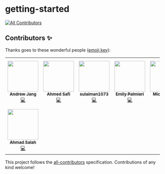 # getting-started
<!-- ALL-CONTRIBUTORS-BADGE:START - Do not remove or modify this section -->
[![All Contributors](https://img.shields.io/badge/all_contributors-8-orange.svg?style=flat-square)](#contributors-)
<!-- ALL-CONTRIBUTORS-BADGE:END -->

## Contributors ✨

Thanks goes to these wonderful people ([emoji key](https://allcontributors.org/docs/en/emoji-key)):

<!-- ALL-CONTRIBUTORS-LIST:START - Do not remove or modify this section -->
<!-- prettier-ignore-start -->
<!-- markdownlint-disable -->
<table>
  <tr>
    <td align="center"><a href="http://www.popitalk.com"><img src="https://avatars1.githubusercontent.com/u/25209058?v=4" width="100px;" alt=""/><br /><sub><b>Andrew Jang</b></sub></a><br /><a href="https://github.com/Popitalk/getting-started/commits?author=Andrew-Jang" title="Code">💻</a></td>
    <td align="center"><a href="https://github.com/AhmedSafi97"><img src="https://avatars1.githubusercontent.com/u/50768052?v=4" width="100px;" alt=""/><br /><sub><b>Ahmed Safi</b></sub></a><br /><a href="https://github.com/Popitalk/getting-started/commits?author=AhmedSafi97" title="Code">💻</a></td>
    <td align="center"><a href="https://github.com/sulaiman1073"><img src="https://avatars1.githubusercontent.com/u/43919657?v=4" width="100px;" alt=""/><br /><sub><b>sulaiman1073</b></sub></a><br /><a href="https://github.com/Popitalk/getting-started/commits?author=sulaiman1073" title="Code">💻</a></td>
    <td align="center"><a href="https://github.com/silentfuzzle"><img src="https://avatars1.githubusercontent.com/u/5070376?v=4" width="100px;" alt=""/><br /><sub><b>Emily Palmieri</b></sub></a><br /><a href="https://github.com/Popitalk/getting-started/commits?author=silentfuzzle" title="Code">💻</a></td>
    <td align="center"><a href="https://github.com/Michael-Xie"><img src="https://avatars2.githubusercontent.com/u/6239834?v=4" width="100px;" alt=""/><br /><sub><b>Michael-Xie</b></sub></a><br /><a href="https://github.com/Popitalk/getting-started/commits?author=Michael-Xie" title="Code">💻</a></td>
    <td align="center"><a href="http://ksimo.com"><img src="https://avatars0.githubusercontent.com/u/61392752?v=4" width="100px;" alt=""/><br /><sub><b>SKaralius</b></sub></a><br /><a href="https://github.com/Popitalk/getting-started/commits?author=SKaralius" title="Code">💻</a></td>
    <td align="center"><a href="https://github.com/hassanannajjar"><img src="https://avatars0.githubusercontent.com/u/49004640?v=4" width="100px;" alt=""/><br /><sub><b>Hassan Al-Najjar</b></sub></a><br /><a href="https://github.com/Popitalk/getting-started/commits?author=hassanannajjar" title="Code">💻</a></td>
  </tr>
  <tr>
    <td align="center"><a href="https://gsg-g8.github.io/Ahmad-Salah-portfolio-/#sec3"><img src="https://avatars0.githubusercontent.com/u/44713857?v=4" width="100px;" alt=""/><br /><sub><b>Ahmad Salah</b></sub></a><br /><a href="https://github.com/Popitalk/getting-started/commits?author=ahmadysalah" title="Code">💻</a></td>
  </tr>
</table>

<!-- markdownlint-enable -->
<!-- prettier-ignore-end -->
<!-- ALL-CONTRIBUTORS-LIST:END -->

This project follows the [all-contributors](https://github.com/all-contributors/all-contributors) specification. Contributions of any kind welcome!